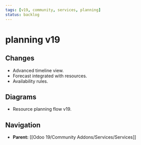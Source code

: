 ```yaml
---
tags: [v19, community, services, planning]
status: backlog
---
```

# planning v19

## Changes
- Advanced timeline view.
- Forecast integrated with resources.
- Availability rules.

## Diagrams
- Resource planning flow v19.






## Navigation
- **Parent:** [[Odoo 19/Community Addons/Services/Services]]
